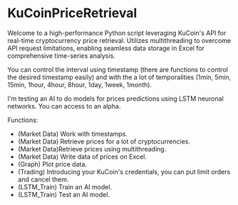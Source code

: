 # KuCoinPriceRetrieval

Welcome to a high-performance Python script leveraging KuCoin's API for real-time cryptocurrency price retrieval. Utilizes multithreading to overcome API request limitations, enabling seamless data storage in Excel for comprehensive time-series analysis.

You can control the interval using timestamp (there are functions to control the desired timestamp easily) and with the a lot of temporalities (1min, 5min, 15min, 1hour, 4hour, 8hour, 1day, 1week, 1month).

I'm testing an AI to do models for prices predictions using LSTM neuronal networks. You can access to an alpha.

Functions:
- (Market Data) Work with timestamps.
- (Market Data) Retrieve prices for a lot of cryptocurrencies.
- (Market Data)Retrieve prices using multithreading.
- (Market Data) Write data of prices on Excel.
- (Graph) Plot price data.
- (Trading) Introducing your KuCoin's credentials, you can put limit orders and cancel them.
- (LSTM_Train) Train an AI model.
- (LSTM_Train) Test an AI model. 
